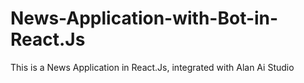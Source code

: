 # News-Application-with-Bot-in-React.Js
This is a News Application in React.Js, integrated with Alan Ai Studio
